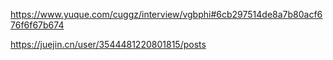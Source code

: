 https://www.yuque.com/cuggz/interview/vgbphi#6cb297514de8a7b80acf676f6f67b674

https://juejin.cn/user/3544481220801815/posts
